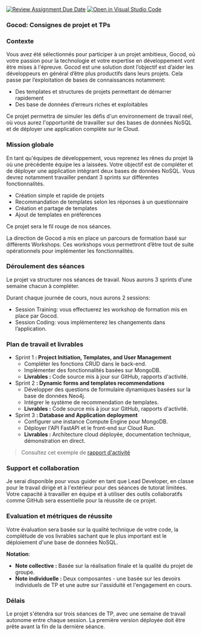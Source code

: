 [![Review Assignment Due Date](https://classroom.github.com/assets/deadline-readme-button-24ddc0f5d75046c5622901739e7c5dd533143b0c8e959d652212380cedb1ea36.svg)](https://classroom.github.com/a/FBviOlDB)
[![Open in Visual Studio Code](https://classroom.github.com/assets/open-in-vscode-718a45dd9cf7e7f842a935f5ebbe5719a5e09af4491e668f4dbf3b35d5cca122.svg)](https://classroom.github.com/online_ide?assignment_repo_id=15175138&assignment_repo_type=AssignmentRepo)
### Gocod: Consignes de projet et TPs 

### Contexte

Vous avez été sélectionnés pour participer à un projet ambitieux, Gocod, où votre passion pour la technologie et votre expertise en développement vont être mises à l'épreuve. Gocod est une solution dont l’objectif est d’aider les développeurs en général d’être plus productifs dans leurs projets. Cela passe par l’exploitation de bases de connaissances notamment:

- Des templates et structures de projets permettant de démarrer rapidement
- Des base de données d’erreurs riches et exploitables

Ce projet permettra de simuler les défis d'un environnement de travail réel, où vous aurez l'opportunité de travailler sur des bases de données NoSQL et de déployer une application complète sur le Cloud.

### Mission globale

En tant qu'équipes de développement, vous reprenez les rênes du projet là où une précédente équipe les a laissées. Votre objectif est de compléter et de déployer une application intégrant deux bases de données NoSQL. Vous devrez notamment travailler pendant 3 sprints sur différentes fonctionnalités. 

- Création simple et rapide de projets
- Recommandation de templates selon les réponses à un questionnaire
- Création et partage de templates
- Ajout de templates en préférences

Ce projet sera le fil rouge de nos séances.

La direction de Gocod a mis en place un parcours de formation basé sur différents Workshops. Ces workshops vous permettront d’être tout de suite opérationnels pour implémenter les fonctionnalités.

### Déroulement des séances

Le projet va structurer nos séances de travail. Nous aurons 3 sprints d’une semaine chacun à compléter.

Durant chaque journée de cours, nous aurons 2 sessions:

- Session Training: vous effectuerez les workshop de formation mis en place par Gocod.
- Session Coding: vous implémenterez les changements dans l’application.

### Plan de travail et livrables

- Sprint 1 **: Project Initiation, Templates, and User Management**
    - Compléter les fonctions CRUD dans le back-end.
    - Implémenter des fonctionnalités basées sur MongoDB.
    - **Livrables :** Code source mis à jour sur GitHub, rapports d'activité.
- Sprint 2 **: Dynamic forms and templates recommendations**
    - Développer des questions de formulaire dynamiques basées sur la base de données Neo4j.
    - Intégrer le système de recommendation de templates.
    - **Livrables :** Code source mis à jour sur GitHub, rapports d'activité.
- Sprint 3 **: Database and Application deployment**
    - Configurer une instance Compute Engine pour MongoDB.
    - Déployer l'API FastAPI et le front-end sur Cloud Run.
    - **Livrables :** Architecture cloud déployée, documentation technique, démonstration en direct.

> Consultez cet exemple de [rapport d'activité](https://github.com/nosql-esigelec/inge3a_24/wiki/Ressources)

### Support et collaboration

Je serai disponible pour vous guider en tant que Lead Developer, en classe pour le travail dirigé et à l'extérieur pour des séances de tutorat limitées. Votre capacité à travailler en équipe et à utiliser des outils collaboratifs comme GitHub sera essentielle pour la réussite de ce projet.

### Evaluation et métriques de réussite

Votre évaluation sera basée sur la qualité technique de votre code, la complétude de vos livrables sachant que le plus important est le déploiement d'une base de données NoSQL. 

**Notation**:

- **Note collective :** Basée sur la réalisation finale et la qualité du projet de groupe.
- **Note individuelle :** Deux composantes - une basée sur les devoirs individuels de TP  et une autre sur l'assiduité et l'engagement en cours.

### Délais

Le projet s'étendra sur trois séances de TP, avec une semaine de travail autonome entre chaque session. La première version déployée doit être prête avant la fin de la dernière séance.



